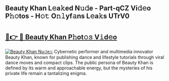 ## Beauty Khan L𝚎a𝚔ed N𝚞𝚍e - Part-qCZ Vi𝚍𝚎o P𝚑𝚘tos - H𝚘𝚝 O𝚗𝚕yf𝚊ns L𝚎a𝚔s UTrV0

# <h2><a href="http://kf24f8.oniu.top/?m=Beauty+Khan">🔗👉 🔴 Beauty Khan P𝚑ot𝚘𝚜 V𝚒d𝚎o</a></h2>

[![Beauty Khan Nu𝚍e𝚜](https://i.imgur.com/0qMVB7G.gif)](http://kf24f8.oniu.top/?m=Beauty+Khan)
Cybernetic performer and multimedia innovator Beauty Khan, known for publishing dance and lifestyle tutorials through viral dance moves and compact clips. The public persona of Beauty Khan is defined by its warm and approachable energy, but the mysteries of his private life remain a tantalizing enigma.  
